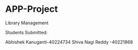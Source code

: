 # APP-Project
Library Management

Students Submitted:

Abhishek Kanuganti-40224734
Shiva Nagi Reddy  -40221868

